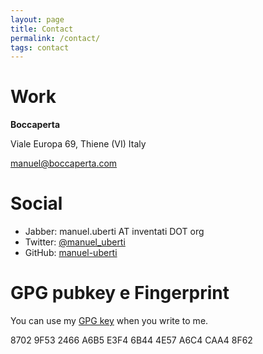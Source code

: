 ```yaml
---
layout: page
title: Contact
permalink: /contact/
tags: contact
---
```


Work
====

**Boccaperta**

Viale Europa 69, Thiene (VI)
Italy

[manuel@boccaperta.com](mailto:manuel@boccaperta.com)

Social
======

- Jabber: manuel.uberti AT inventati DOT org
- Twitter: [@manuel_uberti](https://twitter.com/manuel_uberti)
- GitHub: [manuel-uberti](https://github.com/manuel-uberti)

GPG pubkey e Fingerprint
========================

You can use my [GPG key](https://github.com/manuel-uberti/manuel-uberti.github.io/blob/master/pubkey.txt)
when you write to me.

8702 9F53 2466 A6B5 E3F4 6B44 4E57 A6C4 CAA4 8F62
